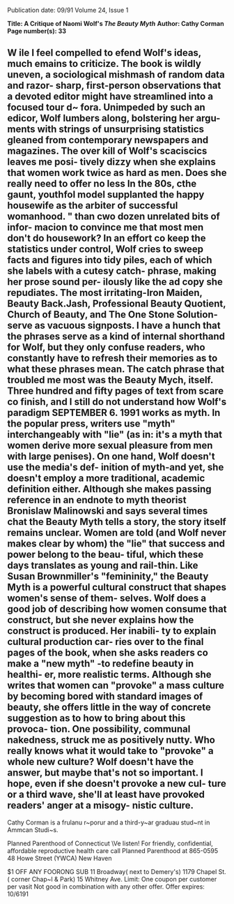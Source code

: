Publication date: 09/91
Volume 24, Issue 1

**Title: A Critique of Naomi Wolf's *The Beauty Myth***
**Author: Cathy Corman**
**Page number(s): 33**

W
ile I feel compelled to 
efend Wolf's ideas, much 
emains to criticize. The 
book is wildly uneven, a sociological 
mishmash of random data and razor-
sharp, first-person observations that a 
devoted editor might have streamlined 
into a 
focused 
tour 
d~ fora. 
Unimpeded by such an edicor, Wolf 
lumbers along, bolstering her argu-
ments with strings of unsurprising 
statistics gleaned from contemporary 
newspapers and magazines. The over 
kill of Wolf's scaciscics leaves me posi-
tively dizzy when she explains that 
women work twice as hard as men. 
Does she really need to offer no less 
In the 80s, cthe gaunt, 
youthfol model 
supplanted the happy 
housewife as the arbiter 
of successful 
womanhood. " 
than cwo dozen unrelated bits of infor-
macion to convince me that most men 
don't do housework? 
In an effort co keep the statistics 
under control, Wolf cries to sweep 
facts and figures into tidy piles, each of 
which she labels with a cutesy catch-
phrase, making her prose sound per-
ilously like the ad copy she repudiates. 
The most irritating-Iron Maiden, 
Beauty Back.Jash, Professional Beauty 
Quotient, Church of Beauty, and The 
One Stone Solution-serve as vacuous 
signposts. I have a hunch that the 
phrases serve as a kind of internal 
shorthand for Wolf, but they only 
confuse readers, who constantly have 
to refresh their memories as to what 
these phrases mean. 
The catch phrase that troubled me 
most was the Beauty Mych, itself. 
Three hundred and fifty pages of text 
from scare co finish, and I still do not 
understand how Wolf's paradigm 
SEPTEMBER 6. 1991 
works as myth. In the popular press, 
writers use "myth" interchangeably 
with "lie" (as in: it's a myth that 
women derive more sexual pleasure 
from men with large penises). On one 
hand, Wolf doesn't use the media's def-
inition of myth-and yet, she doesn't 
employ a more traditional, academic 
definition either. Although she makes 
passing reference in an endnote to 
myth theorist Bronislaw Malinowski 
and says several times chat the Beauty 
Myth tells a story, the story itself 
remains unclear. 
Women are told (and Wolf never 
makes clear by whom) the "lie" that 
success and power belong to the beau-
tiful, which these days translates as 
young and rail-thin. Like Susan 
Brownmiller's "femininity," the Beauty 
Myth is a powerful cultural construct 
that shapes women's sense of them-
selves. Wolf does a good job of 
describing how women consume that 
construct, but she never explains how 
the construct is produced. Her inabili-
ty to explain cultural production car-
ries over to the final pages of the book, 
when she asks readers co make a "new 
myth" -to redefine beauty in healthi-
er, more realistic terms. Although she 
writes that women can "provoke" a 
mass culture by becoming bored with 
standard images of beauty, she offers 
little in the way of concrete suggestion 
as to how to bring about this provoca-
tion. One possibility, communal 
nakedness, struck me as positively 
nutty. 
Who really knows what it would 
take to "provoke" a whole new culture? 
Wolf doesn't have the answer, but 
maybe that's not so important. I hope, 
even if she doesn't provoke a new cul-
ture or a third wave, she'll at least have 
provoked readers' anger at a misogy-
nistic culture. 
-
Cathy Corman is a frulanu r~porur 
and a third-y~ar graduau stud~nt in 
Ammcan Studi~s. 

Planned Parenthood 
of Connecticut 
\Ve listen! 
For friendly, confidential, 
affordable reproductive 
health care call Planned 
Parenthood at 865-0595 
48 Howe Street (YWCA) 
New Haven

$1 OFF ANY FOORONG SUB 
11 Broadway( next to Demery's) 
1179 Chapel St.( corner Chap~l & Park) 
15 Whitney Ave. 
Limit: One coupon per customer per 
vasit Not good in combination with any 
other offer. Offer expires: 10/6191